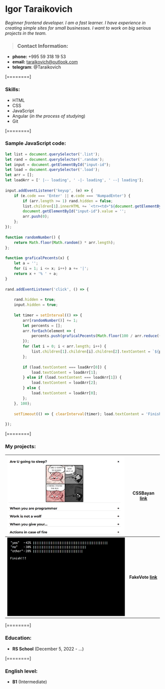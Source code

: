 # Igor Taraikovich

*Beginner frontend developer. I am a fast learner. I have experience in creating simple sites for small businesses. I want to work on big serious projects in the team.*

> ### Contact Information:
- **phone:** +995 59 318 19 53
- **email:** taraikovich@outlook.com
- **telegram**: @Taraikovich

[========]

### Skills:
- HTML
- CSS
- JavaScript
- Angular (*in the process of studyin*g)
- Git

[========]
### Sample JavaScript code:
```javascript
let list = document.querySelector('.list');
let rand = document.querySelector('.random');
let input = document.getElementById("input-id");
let load = document.querySelector('.load');
let arr = [];
let loadArr = [' |-- loading', ' -|- loading', ' --| loading'];

input.addEventListener('keyup', (e) => {
    if (e.code === 'Enter' || e.code === 'NumpadEnter') {
        if (arr.length >= 1) rand.hidden = false;
        list.children[1].innerHTML += `<tr><td>"${document.getElementById("input-id").value}"</td><td>-</td><td>0</td></tr>`;
        document.getElementById("input-id").value = '';
        arr.push(0);
    };
});

function randomNumber() {
    return Math.floor(Math.random() * arr.length);
};

function graficalPecents(x) {
    let a = '';
    for (i = 1; i <= x; i++) a += '|';
    return x + '% ' + a;
}

rand.addEventListener('click', () => {

    rand.hidden = true;
    input.hidden = true;

    let timer = setInterval(() => {
        arr[randomNumber()] += 1;
        let percents = [];
        arr.forEach(element => {
            percents.push(graficalPecents(Math.floor(100 / arr.reduce((a, i) => a + i) * element)));
        });
        for (let i = 0; i < arr.length; i++) {
            list.children[1].children[i].children[2].textContent = `${percents[i]}`;
        };
        
        if (load.textContent === loadArr[0]) {
            load.textContent = loadArr[1];
        } else if (load.textContent === loadArr[1]) {
            load.textContent = loadArr[2];
        } else {
            load.textContent = loadArr[0];
        };
    }, 100);

    setTimeout(() => { clearInterval(timer); load.textContent = 'Finish!!!'; }, 10000);

});
```

[========]
### My projects:
|![](https://github.com/Taraikovich/assets/blob/main/CSSBAYAN.png?raw=true)  | CSSBayan [link](https://taraikovich.github.io/cssBayan/cssBayan/index.html "link")  |
| ------------ | ------------ |
|  ![](https://github.com/Taraikovich/assets/blob/main/FakeVote.png?raw=true) | **FakeVote** [**link**](https://idyllic-pastelito-86f455.netlify.app/ "link") |

[========]

### Education:
- **RS School** (December 5, 2022 - ...)

[========]

### English level:
- **B1** (Intermediate)

